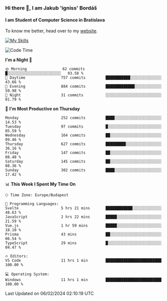 ### Hi there 👋, I am Jakub 'igniss' Bordáš

#### I am Student of Computer Science in Bratislava
To know me better, head over to my [website](https://bordas.sk).

[![My Skills](https://skillicons.dev/icons?i=js,html,css,figma,svelte,java,kotlin,python,postgresql,typescript,nest,nodejs)](https://bordas.sk)


<!--START_SECTION:waka-->
![Code Time](http://img.shields.io/badge/Code%20Time-1%2C394%20hrs%2038%20mins-blue)

**I'm a Night 🦉** 

```text
🌞 Morning                62 commits          █░░░░░░░░░░░░░░░░░░░░░░░░   03.58 % 
🌆 Daytime                757 commits         ███████████░░░░░░░░░░░░░░   43.66 % 
🌃 Evening                884 commits         █████████████░░░░░░░░░░░░   50.98 % 
🌙 Night                  31 commits          ░░░░░░░░░░░░░░░░░░░░░░░░░   01.79 % 
```
📅 **I'm Most Productive on Thursday** 

```text
Monday                   252 commits         ████░░░░░░░░░░░░░░░░░░░░░   14.53 % 
Tuesday                  97 commits          █░░░░░░░░░░░░░░░░░░░░░░░░   05.59 % 
Wednesday                164 commits         ██░░░░░░░░░░░░░░░░░░░░░░░   09.46 % 
Thursday                 627 commits         █████████░░░░░░░░░░░░░░░░   36.16 % 
Friday                   147 commits         ██░░░░░░░░░░░░░░░░░░░░░░░   08.48 % 
Saturday                 145 commits         ██░░░░░░░░░░░░░░░░░░░░░░░   08.36 % 
Sunday                   302 commits         ████░░░░░░░░░░░░░░░░░░░░░   17.42 % 
```


📊 **This Week I Spent My Time On** 

```text
🕑︎ Time Zone: Europe/Budapest

💬 Programming Languages: 
Svelte                   5 hrs 21 mins       ████████████░░░░░░░░░░░░░   48.63 % 
JavaScript               2 hrs 22 mins       █████░░░░░░░░░░░░░░░░░░░░   21.59 % 
Vue.js                   1 hr 59 mins        █████░░░░░░░░░░░░░░░░░░░░   18.10 % 
Prisma                   43 mins             ██░░░░░░░░░░░░░░░░░░░░░░░   06.54 % 
TypeScript               29 mins             █░░░░░░░░░░░░░░░░░░░░░░░░   04.47 % 

🔥 Editors: 
VS Code                  11 hrs 1 min        █████████████████████████   100.00 % 

💻 Operating System: 
Windows                  11 hrs 1 min        █████████████████████████   100.00 % 
```


 Last Updated on 06/02/2024 02:10:19 UTC
<!--END_SECTION:waka-->
